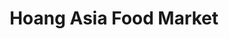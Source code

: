 ---
title: "Hoang Asia Food Market"
url: /buchholz-in-der-nordheide/hoang-asia-food-market/
shop: Lebensmittel
---